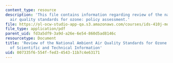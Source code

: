 ```yaml
---
content_type: resource
description: 'This file contains information regarding review of the national ambient
  air quality standards for ozone: policy assessment.'
file: https://ol-ocw-studio-app-qa.s3.amazonaws.com/courses/ids-410j-modeling-and-assessment-for-policy-spring-2013/007335f6554ffed3454311b7c4e63171_MITESD_864S13_Rdng_NatAmbt.pdf
file_type: application/pdf
parent_uid: fd3a5df9-3a9d-a26e-6e54-860d5ad8146c
resourcetype: Document
title: 'Review of the National Ambient Air Quality Standards for Ozone: Policy Assessment
  of Scientific and Technical Information'
uid: 007335f6-554f-fed3-4543-11b7c4e63171
---
```

